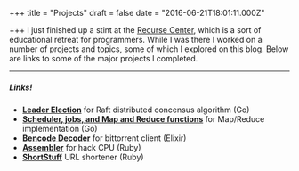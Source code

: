 
+++
title = "Projects"
draft = false
date = "2016-06-21T18:01:11.000Z"

+++
I just finished up a stint at the [Recurse Center](http://recurse.com), which is a sort of educational retreat for programmers.  While I was there I worked on a number of projects and topics, some of which I explored on this blog. Below are links to some of the major projects I completed.

---
##### Links!

- __[Leader Election](https://github.com/Zanadar/DistSys-Go/pull/2)__ for Raft distributed concensus algorithm (Go)
- __[Scheduler, jobs, and Map and Reduce functions](https://github.com/Zanadar/DistSys-Go/pull/1)__
     for Map/Reduce implementation (Go)
- __[Bencode Decoder](https://github.com/Zanadar/benlixir)__ for bittorrent client (Elixir)
- __[Assembler](https://github.com/Zanadar/hack_assembler)__ for hack CPU (Ruby)
- __[ShortStuff](https://github.com/Zanadar/shortstuff)__ URL shortener (Ruby)


